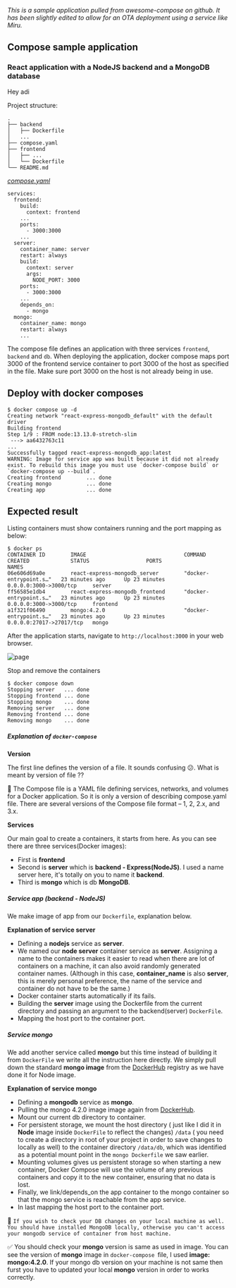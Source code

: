 *This is a sample application pulled from awesome-compose on github. It has been slightly edited to allow for an OTA deployment using a service like Miru.*

## Compose sample application
### React application with a NodeJS backend and a MongoDB database

Hey adi

Project structure:
```
.
├── backend
│   ├── Dockerfile
│   ...
├── compose.yaml
├── frontend
│   ├── ...
│   └── Dockerfile
└── README.md
```

[_compose.yaml_](compose.yaml)
```
services:
  frontend:
    build:
      context: frontend
    ...
    ports:
      - 3000:3000
    ...
  server:
    container_name: server
    restart: always
    build:
      context: server
      args:
        NODE_PORT: 3000
    ports:
      - 3000:3000
    ...
    depends_on:
      - mongo
  mongo:
    container_name: mongo
    restart: always
    ...
```
The compose file defines an application with three services `frontend`, `backend` and `db`.
When deploying the application, docker compose maps port 3000 of the frontend service container to port 3000 of the host as specified in the file.
Make sure port 3000 on the host is not already being in use.

## Deploy with docker composes

```
$ docker compose up -d
Creating network "react-express-mongodb_default" with the default driver
Building frontend
Step 1/9 : FROM node:13.13.0-stretch-slim
 ---> aa6432763c11
...
Successfully tagged react-express-mongodb_app:latest
WARNING: Image for service app was built because it did not already exist. To rebuild this image you must use `docker-compose build` or `docker-compose up --build`.
Creating frontend        ... done
Creating mongo           ... done
Creating app             ... done
```

## Expected result

Listing containers must show containers running and the port mapping as below:
```
$ docker ps
CONTAINER ID        IMAGE                               COMMAND                  CREATED             STATUS                  PORTS                      NAMES
06e606d69a0e        react-express-mongodb_server        "docker-entrypoint.s…"   23 minutes ago      Up 23 minutes           0.0.0.0:3000->3000/tcp     server
ff56585e1db4        react-express-mongodb_frontend      "docker-entrypoint.s…"   23 minutes ago      Up 23 minutes           0.0.0.0:3000->3000/tcp     frontend
a1f321f06490        mongo:4.2.0                         "docker-entrypoint.s…"   23 minutes ago      Up 23 minutes           0.0.0.0:27017->27017/tcp   mongo
```

After the application starts, navigate to `http://localhost:3000` in your web browser.

![page](./output.png)

Stop and remove the containers
```
$ docker compose down
Stopping server   ... done
Stopping frontend ... done
Stopping mongo    ... done
Removing server   ... done
Removing frontend ... done
Removing mongo    ... done
```

##### Explanation of `docker-compose`

__Version__

The first line defines the version of a file. It sounds confusing :confused:. What is meant by version of file ?? 

:pill: The Compose file is a YAML file defining services, networks, and volumes for a Docker application. So it is only a version of describing compose.yaml file. There are several versions of the Compose file format – 1, 2, 2.x, and 3.x.

__Services__

Our main goal to create a containers, it starts from here. As you can see there are three services(Docker images): 
- First is __frontend__ 
- Second is __server__ which is __backend - Express(NodeJS)__. I used a name server here, it's totally on you to name it __backend__.
- Third is __mongo__ which is db __MongoDB__.

##### Service app (backend - NodeJS)

We make image of app from our `Dockerfile`, explanation below.

__Explanation of service server__

- Defining a **nodejs** service as __server__.
- We named our **node server** container service as **server**. Assigning a name to the containers makes it easier to read when there are lot of containers on a machine, it can also avoid randomly generated container names. (Although in this case, __container_name__ is also __server__, this is merely personal preference, the name of the service and container do not have to be the same.) 
- Docker container starts automatically if its fails.
- Building the __server__ image using the Dockerfile from the current directory and passing an argument to the
backend(server) `DockerFile`.
- Mapping the host port to the container port.

##### Service mongo

We add another service called **mongo** but this time instead of building it from `DockerFile` we write all the instruction here directly. We simply pull down the standard __mongo image__ from the [DockerHub](https://hub.docker.com/) registry as we have done it for Node image.

__Explanation of service mongo__

- Defining a **mongodb** service as __mongo__.
- Pulling the mongo 4.2.0 image image again from [DockerHub](https://hub.docker.com/).
- Mount our current db directory to container. 
- For persistent storage, we mount the host directory ( just like I did it in **Node** image inside `DockerFile` to reflect the changes) `/data` ( you need to create a directory in root of your project in order to save changes to locally as well) to the container directory `/data/db`, which was identified as a potential mount point in the `mongo Dockerfile` we saw earlier.
- Mounting volumes gives us persistent storage so when starting a new container, Docker Compose will use the volume of any previous containers and copy it to the new container, ensuring that no data is lost.
- Finally, we link/depends_on the app container to the mongo container so that the mongo service is reachable from the app service.
- In last mapping the host port to the container port.

:key: `If you wish to check your DB changes on your local machine as well. You should have installed MongoDB locally, otherwise you can't access your mongodb service of container from host machine.` 

:white_check_mark: You should check your __mongo__ version is same as used in image. You can see the version of __mongo__ image in `docker-compose `file, I used __image: mongo:4.2.0__. If your mongo db version on your machine is not same then furst you have to updated your  local __mongo__ version in order to works correctly.
